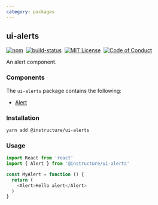 ```yaml
---
category: packages
---
```


## ui-alerts

[![npm][npm]][npm-url]&nbsp;
[![build-status][build-status]][build-status-url]&nbsp;
[![MIT License][license-badge]][LICENSE]&nbsp;
[![Code of Conduct][coc-badge]][coc]

An alert component.

### Components
The `ui-alerts` package contains the following:
- [Alert](#Alert)


### Installation

```sh
yarn add @instructure/ui-alerts
```

### Usage

```js
import React from 'react'
import { Alert } from '@instructure/ui-alerts'

const MyAlert = function () {
  return (
    <Alert>Hello alert</Alert>
  )
}
```

[npm]: https://img.shields.io/npm/v/@instructure/ui-alerts.svg
[npm-url]: https://npmjs.com/package/@instructure/ui-alerts

[build-status]: https://travis-ci.org/instructure/instructure-ui.svg?branch=master
[build-status-url]: https://travis-ci.org/instructure/instructure-ui "Travis CI"

[license-badge]: https://img.shields.io/npm/l/instructure-ui.svg?style=flat-square
[license]: https://github.com/instructure/instructure-ui/blob/master/LICENSE

[coc-badge]: https://img.shields.io/badge/code%20of-conduct-ff69b4.svg?style=flat-square
[coc]: https://github.com/instructure/instructure-ui/blob/master/CODE_OF_CONDUCT.md
